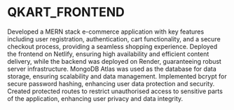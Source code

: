 # QKART_FRONTEND

Developed a MERN stack e-commerce application with key features including user registration, authentication, cart functionality, and a
secure checkout process, providing a seamless shopping experience.
Deployed the frontend on Netlify, ensuring high availability and efficient content delivery, while the backend was deployed on Render,
guaranteeing robust server infrastructure. MongoDB Atlas was used as the database for data storage, ensuring scalability and data
management.
Implemented bcrypt for secure password hashing, enhancing user data protection and security.
Created protected routes to restrict unauthorised access to sensitive parts of the application, enhancing user privacy and data integrity.
